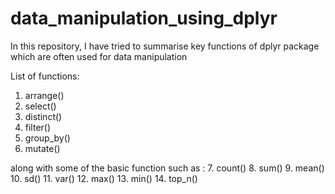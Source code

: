 # data_manipulation_using_dplyr


In this repository, I have tried to summarise key functions of dplyr package which are often used for data manipulation

List of functions:


1. arrange()
2. select()
3. distinct()
4. filter()
5. group_by()
6. mutate()

along with some of the basic function such as : 
7. count()
8. sum()
9. mean()
10. sd()
11. var()
12. max()
13. min()
14. top_n()
